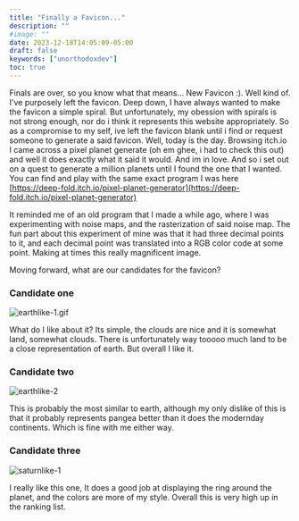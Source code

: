 ```yaml
---
title: "Finally a Favicon..."
description: ""
#image: ""
date: 2023-12-18T14:05:09-05:00
draft: false
keywords: ["unorthodoxdev"]
toc: true
---
```


Finals are over, so you know what that means... New Favicon :). Well kind of. I've purposely left the favicon. Deep down, I have always wanted to make the favicon a simple spiral. But unfortunately, my obession with spirals is not strong enough, nor do i think it represents this website appropriately. So as a compromise to my self, ive left the favicon blank until i find or request someone to generate a said favicon. Well, today is the day. Browsing itch.io I came across a pixel planet generate (oh em ghee, i had to check this out) and well it does exactly what it said it would. And im in love. And so i set out on a quest to generate a million planets until I found the one that I wanted. You can find and play with the same exact program I was here [https://deep-fold.itch.io/pixel-planet-generator](https://deep-fold.itch.io/pixel-planet-generator)

It reminded me of an old program that I made a while ago, where I was experimenting with noise maps, and the rasterization of said noise map. The fun part about this experiment of mine was that it had three decimal points to it, and each decimal point was translated into a RGB color code at some point. Making at times this really magnificent image. 

Moving forward, what are our candidates for the favicon?

### Candidate one

![earthlike-1.gif](https://unorthodoxdev-bucket-public.s3.amazonaws.com/earthlike-1.gif)

What do I like about it? Its simple, the clouds are nice and it is somewhat land, somewhat clouds. There is unfortunately way tooooo much land to be a close representation of earth. But overall I like it.

### Candidate two


![earthlike-2](https://unorthodoxdev-bucket-public.s3.amazonaws.com/earthlike-2.gif)

This is probably the most similar to earth, although my only dislike of this is that it probably represents pangea better than it does the modernday continents. Which is fine with me either way. 


### Candidate three

![saturnlike-1](https://unorthodoxdev-bucket-public.s3.amazonaws.com/saturnlike-1.gif)

I really like this one, It does a good job at displaying the ring around the planet, and the colors are more of my style. Overall this is very high up in the ranking list. 

